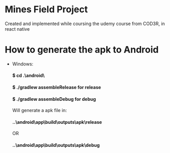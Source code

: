# Mines Field Project
Created and implemented while coursing the udemy course from COD3R, in react native


# How to generate the apk to Android

- Windows: 
  #### $ cd .\android\
  #### $ ./gradlew assembleRelease for release 
  #### $ ./gradlew assembleDebug for debug
  Will generate a apk file in:
  ####  ..\android\app\build\outputs\apk\release 
  OR
  ####  ..\android\app\build\outputs\apk\debug